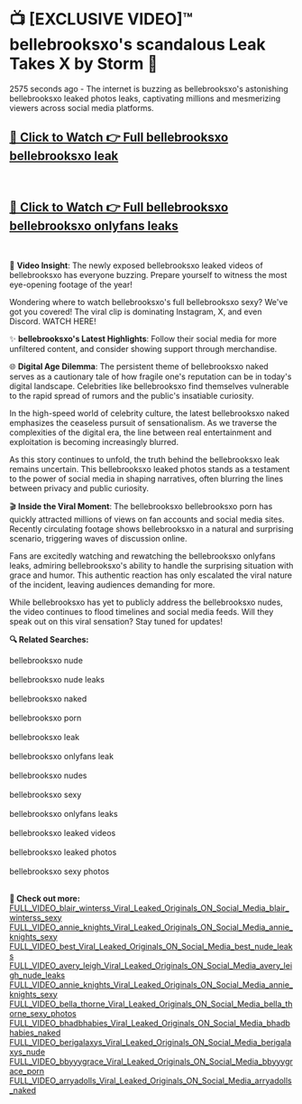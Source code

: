 # 📺 [EXCLUSIVE VIDEO]™ bellebrooksxo's scandalous Leak Takes X by Storm 🚀

2575 seconds ago - The internet is buzzing as bellebrooksxo's astonishing bellebrooksxo leaked photos leaks, captivating millions and mesmerizing viewers across social media platforms.

<h2><a href="https://github-6l9.pages.dev/link1">🔗 Click to Watch 👉 Full bellebrooksxo bellebrooksxo leak</a></h2><br>
<h2><a href="https://github-6l9.pages.dev/link2">🔗 Click to Watch 👉 Full bellebrooksxo bellebrooksxo onlyfans leaks</a></h2><br>

🎥 **Video Insight**: The newly exposed bellebrooksxo leaked videos of bellebrooksxo has everyone buzzing. Prepare yourself to witness the most eye-opening footage of the year!

Wondering where to watch bellebrooksxo's full bellebrooksxo sexy? We've got you covered! The viral clip is dominating Instagram, X, and even Discord. WATCH HERE!

✨ **bellebrooksxo's Latest Highlights**: Follow their social media for more unfiltered content, and consider showing support through merchandise.

🌐 **Digital Age Dilemma**: The persistent theme of bellebrooksxo naked serves as a cautionary tale of how fragile one's reputation can be in today's digital landscape. Celebrities like bellebrooksxo find themselves vulnerable to the rapid spread of rumors and the public's insatiable curiosity.

In the high-speed world of celebrity culture, the latest bellebrooksxo naked emphasizes the ceaseless pursuit of sensationalism. As we traverse the complexities of the digital era, the line between real entertainment and exploitation is becoming increasingly blurred.

As this story continues to unfold, the truth behind the bellebrooksxo leak remains uncertain. This bellebrooksxo leaked photos stands as a testament to the power of social media in shaping narratives, often blurring the lines between privacy and public curiosity.

🎬 **Inside the Viral Moment**: The bellebrooksxo bellebrooksxo porn has quickly attracted millions of views on fan accounts and social media sites. Recently circulating footage shows bellebrooksxo in a natural and surprising scenario, triggering waves of discussion online.

Fans are excitedly watching and rewatching the bellebrooksxo onlyfans leaks, admiring bellebrooksxo's ability to handle the surprising situation with grace and humor. This authentic reaction has only escalated the viral nature of the incident, leaving audiences demanding for more.

While bellebrooksxo has yet to publicly address the bellebrooksxo nudes, the video continues to flood timelines and social media feeds. Will they speak out on this viral sensation? Stay tuned for updates!

<strong>🔍 Related Searches:</strong>

bellebrooksxo nude
<br><br>
bellebrooksxo nude leaks
<br><br>
bellebrooksxo naked
<br><br>
bellebrooksxo porn
<br><br>
bellebrooksxo leak
<br><br>
bellebrooksxo onlyfans leak
<br><br>
bellebrooksxo nudes
<br><br>
bellebrooksxo sexy
<br><br>
bellebrooksxo onlyfans leaks
<br><br>
bellebrooksxo leaked videos
<br><br>
bellebrooksxo leaked photos
<br><br>
bellebrooksxo sexy photos
<br><br>



<strong>🔗 Check out more:</strong><br>
<a href="./FULL_VIDEO_blair_winterss_Viral_Leaked_Originals_ON_Social_Media_blair_winterss_sexy.md">FULL_VIDEO_blair_winterss_Viral_Leaked_Originals_ON_Social_Media_blair_winterss_sexy</a><br>
<a href="./FULL_VIDEO_annie_knights_Viral_Leaked_Originals_ON_Social_Media_annie_knights_sexy.md">FULL_VIDEO_annie_knights_Viral_Leaked_Originals_ON_Social_Media_annie_knights_sexy</a><br>
<a href="./FULL_VIDEO_best_Viral_Leaked_Originals_ON_Social_Media_best_nude_leaks.md">FULL_VIDEO_best_Viral_Leaked_Originals_ON_Social_Media_best_nude_leaks</a><br>
<a href="./FULL_VIDEO_avery_leigh_Viral_Leaked_Originals_ON_Social_Media_avery_leigh_nude_leaks.md">FULL_VIDEO_avery_leigh_Viral_Leaked_Originals_ON_Social_Media_avery_leigh_nude_leaks</a><br>
<a href="./FULL_VIDEO_annie_knights_Viral_Leaked_Originals_ON_Social_Media_annie_knights_sexy.md">FULL_VIDEO_annie_knights_Viral_Leaked_Originals_ON_Social_Media_annie_knights_sexy</a><br>
<a href="./FULL_VIDEO_bella_thorne_Viral_Leaked_Originals_ON_Social_Media_bella_thorne_sexy_photos.md">FULL_VIDEO_bella_thorne_Viral_Leaked_Originals_ON_Social_Media_bella_thorne_sexy_photos</a><br>
<a href="./FULL_VIDEO_bhadbhabies_Viral_Leaked_Originals_ON_Social_Media_bhadbhabies_naked.md">FULL_VIDEO_bhadbhabies_Viral_Leaked_Originals_ON_Social_Media_bhadbhabies_naked</a><br>
<a href="./FULL_VIDEO_berigalaxys_Viral_Leaked_Originals_ON_Social_Media_berigalaxys_nude.md">FULL_VIDEO_berigalaxys_Viral_Leaked_Originals_ON_Social_Media_berigalaxys_nude</a><br>
<a href="./FULL_VIDEO_bbyyygrace_Viral_Leaked_Originals_ON_Social_Media_bbyyygrace_porn.md">FULL_VIDEO_bbyyygrace_Viral_Leaked_Originals_ON_Social_Media_bbyyygrace_porn</a><br>
<a href="./FULL_VIDEO_arryadolls_Viral_Leaked_Originals_ON_Social_Media_arryadolls_naked.md">FULL_VIDEO_arryadolls_Viral_Leaked_Originals_ON_Social_Media_arryadolls_naked</a><br>
